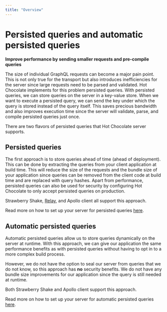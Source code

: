 ```yaml
---
title: "Overview"
---
```


# Persisted queries and automatic persisted queries

**Improve performance by sending smaller requests and pre-compile queries**

The size of individual GraphQL requests can become a major pain point. This is not only true for the transport but also introduces inefficiencies for the server since large requests need to be parsed and validated. Hot Chocolate implements for this problem persisted queries. With persisted queries, we can store queries on the server in a key-value store. When we want to execute a persisted query, we can send the key under which the query is stored instead of the query itself. This saves precious bandwidth and also improves execution time since the server will validate, parse, and compile persisted queries just once.

There are two flavors of persisted queries that Hot Chocolate server supports.

## Persisted queries

The first approach is to store queries ahead of time (ahead of deployment).
This can be done by extracting the queries from your client application at build time. This will reduce the size of the requests and the bundle size of your application since queries can be removed from the client code at build time and are replaced with query hashes. Apart from performance, persisted queries can also be used for security by configuring Hot Chocolate to only accept persisted queries on production.

Strawberry Shake, [Relay](https://relay.dev/docs/en/persisted-queries), and Apollo client all support this approach.

Read more on how to set up your server for persisted queries [here](persisted-queries).

## Automatic persisted queries

Automatic persisted queries allow us to store queries dynamically on the server at runtime. With this approach, we can give our application the same performance benefits as with persisted queries without having to opt in to a more complex build process.

However, we do not have the option to seal our server from queries that we do not know, so this approach has **no** security benefits. We do not have any bundle size improvements for our application since the query is still needed at runtime.

Both Strawberry Shake and Apollo client support this approach.

Read more on how to set up your server for automatic persisted queries [here](automatic-persisted-queries).
